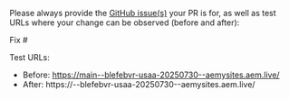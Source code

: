 Please always provide the [GitHub issue(s)](../issues) your PR is for, as well as test URLs where your change can be observed (before and after):

Fix #<gh-issue-id>

Test URLs:
- Before: https://main--blefebvr-usaa-20250730--aemysites.aem.live/
- After: https://<branch>--blefebvr-usaa-20250730--aemysites.aem.live/
